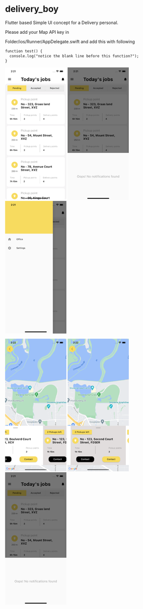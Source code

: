 # delivery_boy

Flutter based Simple UI concept for a Delivery personal.

Please add your Map API key in

Folder/ios/Runner/AppDelegate.swift and add this with following


```
function test() {
  console.log("notice the blank line before this function?");
}
```



<img src="https://raw.githubusercontent.com/zumrywahid/delivery_boy/8c848df9298ab448f2b686f60f72cd415803e911/screen1.png" width="200"> <img src="https://raw.githubusercontent.com/zumrywahid/delivery_boy/8c848df9298ab448f2b686f60f72cd415803e911/screen2.png" width="200"> <img src="https://raw.githubusercontent.com/zumrywahid/delivery_boy/8c848df9298ab448f2b686f60f72cd415803e911/screen3.png" width="200">

<img src="https://raw.githubusercontent.com/zumrywahid/delivery_boy/8c848df9298ab448f2b686f60f72cd415803e911/screen4.png" width="200"> <img src="https://raw.githubusercontent.com/zumrywahid/delivery_boy/8c848df9298ab448f2b686f60f72cd415803e911/screen5.png" width="200"> <img src="https://raw.githubusercontent.com/zumrywahid/delivery_boy/8c848df9298ab448f2b686f60f72cd415803e911/screen2.png" width="200">

